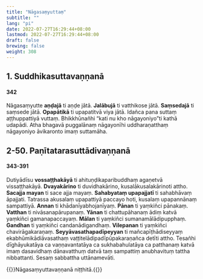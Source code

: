 ```yaml
---
title: "Nāgasaṃyuttaṃ"
subtitle: ""
lang: "pi"
date: 2022-07-27T16:29:44+08:00
lastmod: 2022-07-27T16:29:44+08:00
draft: false
brewing: false
weight: 308
---
```


## 1. Suddhikasuttavaṇṇanā

#### 342

Nāgasaṃyutte **aṇḍajā** ti aṇḍe jātā. **Jalābujā** ti vatthikose jātā. **Saṃsedajā** ti saṃsede jātā. **Opapātikā** ti upapatitvā viya jātā. Idañca pana suttaṃ aṭṭhuppattiyā vuttaṃ. Bhikkhūnañhi “kati nu kho nāgayoniyo”ti kathā udapādi. Atha bhagavā puggalānaṃ nāgayonīhi uddharaṇatthaṃ nāgayoniyo āvikaronto imaṃ suttamāha.

## 2-50. Paṇītatarasuttādivaṇṇanā

#### 343-391

Dutiyādīsu **vossaṭṭhakāyā** ti ahituṇḍikaparibuddhaṃ agaṇetvā vissaṭṭhakāyā. **Dvayakārino** ti duvidhakārino, kusalākusalakārinoti attho. **Sacajja mayan** ti sace ajja mayaṃ. **Sahabyataṃ upapajjatī** ti sahabhāvaṃ āpajjati. Tatrassa akusalaṃ upapattiyā paccayo hoti, kusalaṃ upapannānaṃ sampattiyā. **Annan** ti khādanīyabhojanīyaṃ. **Pānan** ti yaṃkiñci pānakaṃ. **Vatthan** ti nivāsanapārupanaṃ. **Yānan** ti chattupāhanaṃ ādiṃ katvā yaṃkiñci gamanapaccayaṃ. **Mālan** ti yaṃkiñci sumanamālādipupphaṃ. **Gandhan** ti yaṃkiñci candanādigandhaṃ. **Vilepanan** ti yaṃkiñci chavirāgakaraṇaṃ. **Seyyāvasathapadīpeyyan** ti mañcapīṭhādiseyyaṃ ekabhūmikādiāvasathaṃ vaṭṭitelādipadīpūpakaraṇañca detīti attho. Tesañhi dīghāyukatāya ca vaṇṇavantatāya ca sukhabahulatāya ca patthanaṃ katvā imaṃ dasavidhaṃ dānavatthuṃ datvā taṃ sampattiṃ anubhavituṃ tattha nibbattanti. Sesaṃ sabbattha uttānamevāti.

{{<eof>}}Nāgasaṃyuttavaṇṇanā niṭṭhitā.{{</eof>}}